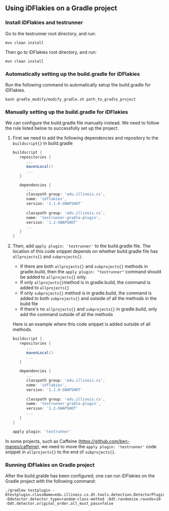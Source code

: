 ## Using iDFlakies on a Gradle project

### Install iDFlakies and testrunner 

Go to the testrunner root directory, and run: 

```
mvn clean install
```

Then go to iDFlakies root directory, and run: 

```
mvn clean install
```

### Automatically setting up the build.gradle for iDFlakies

Run the following command to  automatically setup the build.gradle for iDFlakies.

```
bash gradle_modify/modify_gradle.sh path_to_gradle_project
```

### Manually setting up the build.gradle for iDFlakies

We can configure the build.gradle file manually instead. We need to follow the rule listed below to successfully set up the project. 

1. First we need to add the following dependencies and repository to the `buildscript{}` in build.gradle

   ```groovy
   buildscript {
      repositories {
         ...
         mavenLocal()
         ...
      }
   
      dependencies {
         ...
         classpath group: 'edu.illinois.cs',
         name: 'idflakies', 
         version: '1.1.0-SNAPSHOT'
         
         classpath group: 'edu.illinois.cs',
         name: 'testrunner-gradle-plugin', 
         version: '1.2-SNAPSHOT'
         ...
      }
   }
   ```

2. Then, add `apply plugin: 'testrunner'` to the build.gradle file. The location of this code snippet depends on whether build.gradle file has `allprojects{}` and `subprojects{}`. 

   * If there are both `allprojects{}` and `subprojects{}` methods in gradle.build, then the `apply plugin: "testrunner"` command should be added to `allprojects{}` only.
   * If only `allprojects{}`method is in gradle.build, the command is added to  `allprojects{}`
   * If only `subprojects{}` method is in gradle.build, the command is added to both `subprojects{}` and outside of all the methods in the build file
   * If there's no `allprojects{}` and `subprojects{}` in gradle.build, only add the command outside of all the methods

   Here is an example where this code snippet is added outside of all methods.

   ```groovy
   buildscript {
      repositories {
         ...
         mavenLocal()
         ...
      }
   
      dependencies {
         ...
         classpath group: 'edu.illinois.cs',
         name: 'idflakies', 
         version: '1.1.0-SNAPSHOT'
         
         classpath group: 'edu.illinois.cs',
         name: 'testrunner-gradle-plugin', 
         version: '1.2-SNAPSHOT'
         ...
      }
   }
   
   apply plugin: 'testrunner'
   ```

In some projects, such as Caffeine (https://github.com/ben-manes/caffeine), we need to move the `apply plugin: 'testrunner'` code snippet in `allprojects{}` to the end of `subprojects{}`. 

### Running iDFlakies on Gradle project 

After the build.gralde has been configured, one can run iDFlakies on the Gradle project with the following command: 

```
./gradlew testplugin -Dtestplugin.className=edu.illinois.cs.dt.tools.detection.DetectorPlugin -Ddetector.detector_type=random-class-method -Ddt.randomize.rounds=10 -Ddt.detector.original_order.all_must_pass=false
```




